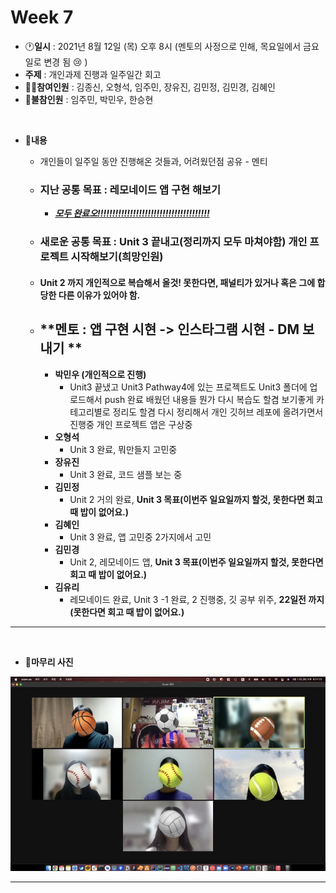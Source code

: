 # Week 7

- :clock1:**일시** : 2021년 8월 12일 (목) 오후 8시 (멘토의 사정으로 인해, 목요일에서 금요일로 변경 됨 :cry: )
- **주제** : 개인과제 진행과 일주일간 회고
- :ok_man:**참여인원** : 김종신, 오형석, 임주민, 장유진, 김민정, 김민경, 김혜인
- :no_good:**불참인원** : 임주민, 박민우, 한승현

<br>

- :memo:**내용**
  - 개인들이 일주일 동안 진행해온 것들과, 어려웠던점 공유 - 멘티

  - ### **지난 공통 목표 : 레모네이드 앱 구현 해보기**

    - **<u>*모두 완료오!!!!!!!!!!!!!!!!!!!!!!!!!!!!!!!!!!!!!!*</u>**

  - ### **새로운 공통 목표 : Unit 3 끝내고(정리까지 모두 마쳐야함) 개인 프로젝트 시작해보기**(희망인원)

  - #### **Unit 2 까지 개인적으로 복습해서 올것! 못한다면, 패널티가 있거나 혹은 그에 합당한 다른 이유가 있어야 함.**

    

  - ## **멘토 : 앱 구현 시현 -> 인스타그램 시현 - DM 보내기 **

    - **박민우 (개인적으로 진행)**
      - Unit3 끝냈고 Unit3 Pathway4에 있는 프로젝트도 Unit3 폴더에 업로드해서 push 완료
        배웠던 내용들 뭔가 다시 복습도 할겸 보기좋게 카테고리별로 정리도 할겸 다시 정리해서 개인 깃허브 레포에 올려가면서 진행중
        개인 프로젝트 앱은 구상중
    - **오형석**
      - Unit 3 완료, 뭐만들지 고민중
    - **장유진**
      - Unit 3 완료, 코드 샘플 보는 중
    - **김민정**
      - Unit 2 거의 완료, **Unit 3 목표(이번주 일요일까지 할것, 못한다면 회고 때 밥이 없어요.)**
    - **김혜인**
      - Unit 3 완료, 앱 고민중 2가지에서 고민 
    - **김민경**
      - Unit 2, 레모네이드 앱, **Unit 3 목표(이번주 일요일까지 할것, 못한다면 회고 때 밥이 없어요.)**
    - **김유리**
      - 레모네이드 완료, Unit 3 -1 완료, 2 진행중, 깃 공부 위주, **22일전 까지 (못한다면 회고 때 밥이 없어요.)**

---

<br>

- :camera_flash:**마무리 사진**

<img src="img/week7.jpeg">

---

